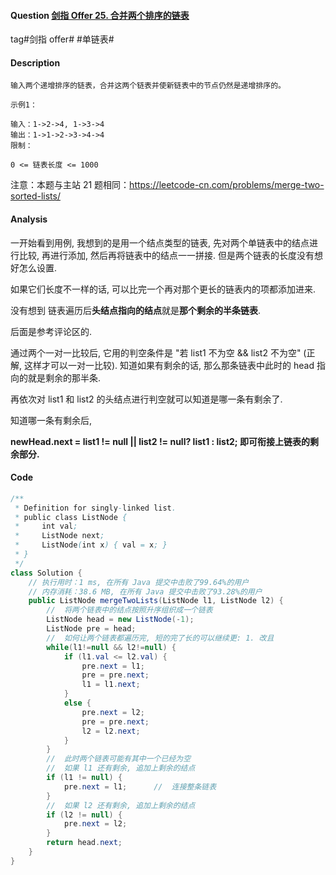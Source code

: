 #### Question [剑指 Offer 25. 合并两个排序的链表](https://leetcode-cn.com/problems/he-bing-liang-ge-pai-xu-de-lian-biao-lcof/)

tag#剑指 offer# #单链表#



#### Description

```
输入两个递增排序的链表，合并这两个链表并使新链表中的节点仍然是递增排序的。

示例1：

输入：1->2->4, 1->3->4
输出：1->1->2->3->4->4
限制：

0 <= 链表长度 <= 1000

```

注意：本题与主站 21 题相同：https://leetcode-cn.com/problems/merge-two-sorted-lists/



#### Analysis

一开始看到用例, 我想到的是用一个结点类型的链表, 先对两个单链表中的结点进行比较, 再进行添加, 然后再将链表中的结点一一拼接. 但是两个链表的长度没有想好怎么设置.

如果它们长度不一样的话, 可以比完一个再对那个更长的链表内的项都添加进来.

没有想到 链表遍历后**头结点指向的结点**就是**那个剩余的半条链表**.

后面是参考评论区的.

通过两个一对一比较后, 它用的判空条件是 "若 list1 不为空 && list2 不为空" (正解, 这样才可以一对一比较). 知道如果有剩余的话, 那么那条链表中此时的 head 指向的就是剩余的那半条.

再依次对 list1 和 list2 的头结点进行判空就可以知道是哪一条有剩余了.

知道哪一条有剩余后, 

**newHead.next = list1 != null || list2 != null? list1 : list2; 即可衔接上链表的剩余部分.**



#### Code

```java
/**
 * Definition for singly-linked list.
 * public class ListNode {
 *     int val;
 *     ListNode next;
 *     ListNode(int x) { val = x; }
 * }
 */
class Solution {
    // 执行用时：1 ms, 在所有 Java 提交中击败了99.64%的用户
    // 内存消耗：38.6 MB, 在所有 Java 提交中击败了93.28%的用户
    public ListNode mergeTwoLists(ListNode l1, ListNode l2) {
        //  将两个链表中的结点按照升序组织成一个链表
        ListNode head = new ListNode(-1);
        ListNode pre = head;
        //  如何让两个链表都遍历完, 短的完了长的可以继续更: 1. 改且
        while(l1!=null && l2!=null) { 
            if (l1.val <= l2.val) {
                pre.next = l1;
                pre = pre.next;
                l1 = l1.next;            
            }
            else {
                pre.next = l2;
                pre = pre.next;
                l2 = l2.next;
            }                                                                       
        }
        //  此时两个链表可能有其中一个已经为空
        //  如果 l1 还有剩余, 追加上剩余的结点
        if (l1 != null) {
            pre.next = l1;      //  连接整条链表            
        }
        //  如果 l2 还有剩余, 追加上剩余的结点
        if (l2 != null) {
            pre.next = l2;
        }
        return head.next;
    }
}
```







